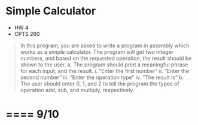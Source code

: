 # Simple Calculator

* HW 4
* CPTS 260

> In this program, you are asked to write a program in assembly which works as a simple calculator. The program will get two integer numbers, and based on the requested operation, the result should be shown to the user.
a. The program should print a meaningful phrase for each input, and the result.
i. “Enter the first number”
ii. “Enter the second number”
iii. “Enter the operation type”
iv. “The result is”
b. The user should enter 0, 1, and 2 to tell the program the types of operation add, sub, and multiply, respectively.

====
9/10
====